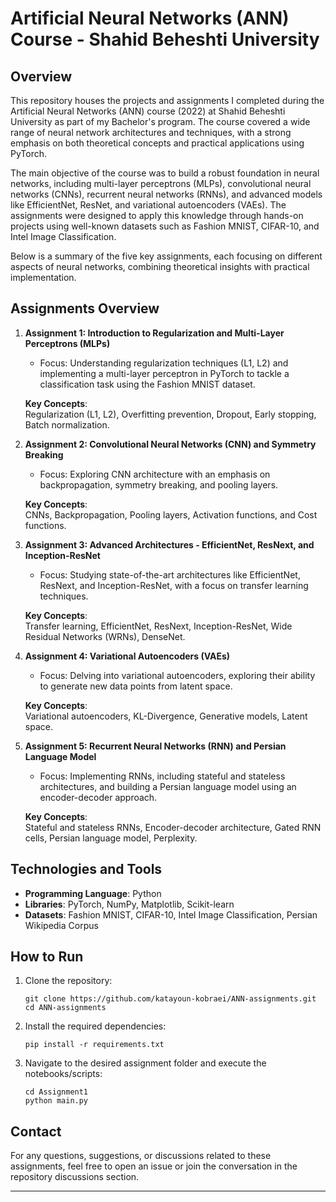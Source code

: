 # Artificial Neural Networks (ANN) Course - Shahid Beheshti University

## Overview
This repository houses the projects and assignments I completed during the Artificial Neural Networks (ANN) course (2022) at Shahid Beheshti University as part of my Bachelor's program. The course covered a wide range of neural network architectures and techniques, with a strong emphasis on both theoretical concepts and practical applications using PyTorch.

The main objective of the course was to build a robust foundation in neural networks, including multi-layer perceptrons (MLPs), convolutional neural networks (CNNs), recurrent neural networks (RNNs), and advanced models like EfficientNet, ResNet, and variational autoencoders (VAEs). The assignments were designed to apply this knowledge through hands-on projects using well-known datasets such as Fashion MNIST, CIFAR-10, and Intel Image Classification.

Below is a summary of the five key assignments, each focusing on different aspects of neural networks, combining theoretical insights with practical implementation.

## Assignments Overview

1. **Assignment 1: Introduction to Regularization and Multi-Layer Perceptrons (MLPs)**
   - Focus: Understanding regularization techniques (L1, L2) and implementing a multi-layer perceptron in PyTorch to tackle a classification task using the Fashion MNIST dataset.
   
   **Key Concepts**:  
   Regularization (L1, L2), Overfitting prevention, Dropout, Early stopping, Batch normalization.
   
2. **Assignment 2: Convolutional Neural Networks (CNN) and Symmetry Breaking**
   - Focus: Exploring CNN architecture with an emphasis on backpropagation, symmetry breaking, and pooling layers.
   
   **Key Concepts**:  
   CNNs, Backpropagation, Pooling layers, Activation functions, and Cost functions.
   
3. **Assignment 3: Advanced Architectures - EfficientNet, ResNext, and Inception-ResNet**
   - Focus: Studying state-of-the-art architectures like EfficientNet, ResNext, and Inception-ResNet, with a focus on transfer learning techniques.
   
   **Key Concepts**:  
   Transfer learning, EfficientNet, ResNext, Inception-ResNet, Wide Residual Networks (WRNs), DenseNet.
   
4. **Assignment 4: Variational Autoencoders (VAEs)**
   - Focus: Delving into variational autoencoders, exploring their ability to generate new data points from latent space.
   
   **Key Concepts**:  
   Variational autoencoders, KL-Divergence, Generative models, Latent space.
   
5. **Assignment 5: Recurrent Neural Networks (RNN) and Persian Language Model**
   - Focus: Implementing RNNs, including stateful and stateless architectures, and building a Persian language model using an encoder-decoder approach.
   
   **Key Concepts**:  
   Stateful and stateless RNNs, Encoder-decoder architecture, Gated RNN cells, Persian language model, Perplexity.

## Technologies and Tools
- **Programming Language**: Python
- **Libraries**: PyTorch, NumPy, Matplotlib, Scikit-learn
- **Datasets**: Fashion MNIST, CIFAR-10, Intel Image Classification, Persian Wikipedia Corpus

## How to Run
1. Clone the repository:
   ```
   git clone https://github.com/katayoun-kobraei/ANN-assignments.git
   cd ANN-assignments
   ```
2. Install the required dependencies:
   ```
   pip install -r requirements.txt
   ```
3. Navigate to the desired assignment folder and execute the notebooks/scripts:
   ```
   cd Assignment1
   python main.py
   ```

## Contact
For any questions, suggestions, or discussions related to these assignments, feel free to open an issue or join the conversation in the repository discussions section.

---  
